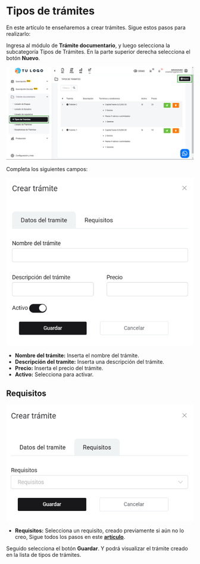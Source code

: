 # Tipos de trámites

En este artículo te enseñaremos a crear trámites. Sigue estos pasos para realizarlo:

Ingresa al módulo de **Trámite documentario**, y luego selecciona la subcategoría Tipos de Trámites. En la parte superior derecha selecciona el botón **Nuevo**.

![Alt text](img/Tdocumentos7.jpg)

Completa los siguientes campos:

![Alt text](img/Tdocumentos9.jpg)

- **Nombre del trámite:** Inserta el nombre del trámite.
- **Descripción del tramite:** Inserta una descripción del trámite.
- **Precio:** Inserta el precio del trámite.
- **Activo:** Selecciona para activar.

## Requisitos

![Alt text](img/Tdocumentos10.jpg)

- **Requisitos:** Selecciona un requisito, creado previamente si aún no lo creo, Sigue todos los pasos en este **[artículo](https://fastura.github.io/documentacion/docs/Pro7/Modulos/Rubros/tramite-documentario/Listado-de-requisitos)**.

Seguido selecciona el botón **Guardar**. Y podrá visualizar el trámite creado en la lista de tipos de trámites.
